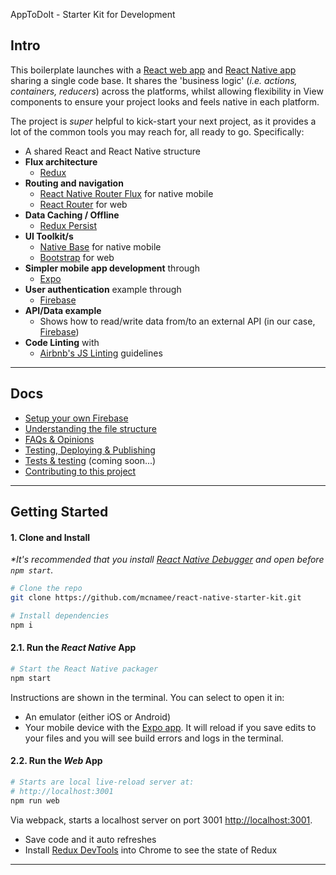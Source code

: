 AppToDoIt - Starter Kit for Development


## Intro

This boilerplate launches with a [React web app](https://reactjs.org/) and [React Native app](https://facebook.github.io/react-native/) sharing a single code base. It shares the 'business logic' (_i.e. actions, containers, reducers_) across the platforms, whilst allowing flexibility in View components to ensure your project looks and feels native in each platform.

The project is _super_ helpful to kick-start your next project, as it provides a lot of the common tools you may reach for, all ready to go. Specifically:

- A shared React and React Native structure
- __Flux architecture__
    - [Redux](https://redux.js.org/docs/introduction/)
- __Routing and navigation__
    - [React Native Router Flux](https://github.com/aksonov/react-native-router-flux) for native mobile
    - [React Router](https://github.com/ReactTraining/react-router) for web
- __Data Caching / Offline__
    - [Redux Persist](https://github.com/rt2zz/redux-persist)
- __UI Toolkit/s__
    - [Native Base](https://nativebase.io/) for native mobile
    - [Bootstrap](https://getbootstrap.com/) for web
- __Simpler mobile app development__ through
    - [Expo](https://expo.io/)
- __User authentication__ example through
    - [Firebase](https://firebase.google.com/)
- __API/Data example__
    - Shows how to read/write data from/to an external API (in our case, [Firebase](https://firebase.google.com/))
- __Code Linting__ with
    - [Airbnb's JS Linting](https://github.com/airbnb/javascript) guidelines

---

## Docs

- [Setup your own Firebase](/docs/firebase.md)
- [Understanding the file structure](/docs/file-structure.md)
- [FAQs & Opinions](/docs/faqs.md)
- [Testing, Deploying & Publishing](/docs/publishing.md)
- [Tests & testing](/docs/testing.md) (coming soon...)
- [Contributing to this project](/docs/contributing.md)

---

## Getting Started

#### 1. Clone and Install

_*It's recommended that you install [React Native Debugger](https://github.com/jhen0409/react-native-debugger/releases) and open before `npm start`._

```bash
# Clone the repo
git clone https://github.com/mcnamee/react-native-starter-kit.git

# Install dependencies
npm i
```

#### 2.1. Run the _React Native_ App

```bash
# Start the React Native packager
npm start
```

Instructions are shown in the terminal. You can select to open it in:

- An emulator (either iOS or Android)
- Your mobile device with the [Expo app](https://expo.io/). It will reload if you save edits to your files and you will see build errors and logs in the terminal.

#### 2.2. Run the _Web_ App

```bash
# Starts are local live-reload server at:
# http://localhost:3001
npm run web
```

Via webpack, starts a localhost server on port 3001 [http://localhost:3001](http://localhost:3001).

- Save code and it auto refreshes
- Install [Redux DevTools](https://chrome.google.com/webstore/detail/redux-devtools/lmhkpmbekcpmknklioeibfkpmmfibljd?hl=en) into Chrome to see the state of Redux

---


